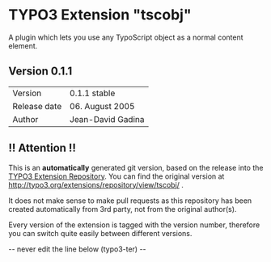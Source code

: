 # TYPO3 Extension "tscobj"
A plugin which lets you use any TypoScript object as a normal content element.

## Version 0.1.1




<table>
	<tr><td>Version</td><td>0.1.1 stable</td></tr>
	<tr><td>Release date</td><td>06. August 2005</td></tr>
	<tr><td>Author</td><td>Jean-David Gadina</td></tr>
</table>

## !! Attention !!
This is an **automatically** generated git version, based on the release into the [TYPO3 Extension Repository](http://www.typo3.org/extensions/).
You can find the original version at http://typo3.org/extensions/repository/view/tscobj/ .

It does not make sense to make pull requests as this repository has been created automatically from 3rd party, not from the original author(s).

Every version of the extension is tagged with the version number, therefore you can switch quite easily between different versions.


-- never edit the line below (typo3-ter) --